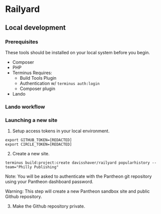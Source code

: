 # Railyard

## Local development

### Prerequisites
These tools should be installed on your local system before you begin.

- Composer
- PHP
- Terminus
   Requires:
   - Build Tools Plugin
   - Authentication w/ `terminus auth:login`
   - Composer plugin
- Lando

### Lando workflow

### Launching a new site

1. Setup access tokens in your local environment.
  ```
  export GITHUB_TOKEN=[REDACTED]
  export CIRCLE_TOKEN=[REDACTED]
  ```
2. Create a new site.
  ```
  terminus build:project:create davisshaver/railyard popularhistory --team="Philly Publishing"
  ```

  Note: You will be asked to authenticate with the Pantheon git repository using your Pantheon dashboard password.

  Warning: This step will create a new Pantheon sandbox site and public Github repository.

3. Make the Github repository private.


